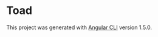 # Toad

This project was generated with [Angular CLI](https://github.com/angular/angular-cli) version 1.5.0.
